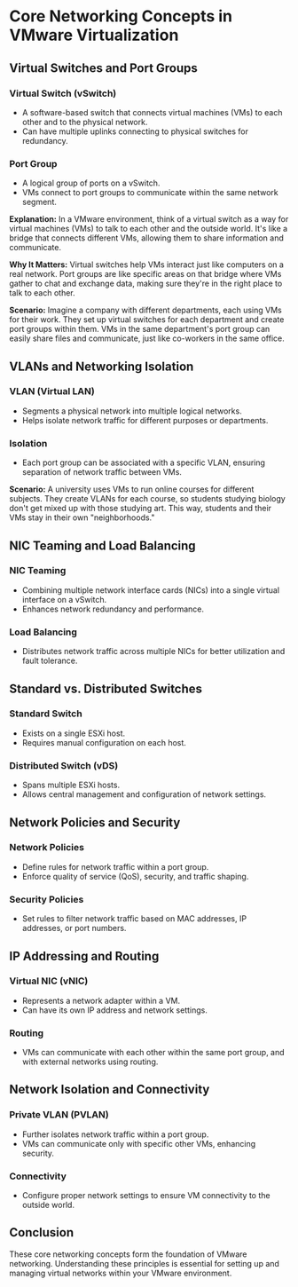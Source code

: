 # Core Networking Concepts in VMware Virtualization

## Virtual Switches and Port Groups

### Virtual Switch (vSwitch)
- A software-based switch that connects virtual machines (VMs) to each other and to the physical network.
- Can have multiple uplinks connecting to physical switches for redundancy.

### Port Group
- A logical group of ports on a vSwitch.
- VMs connect to port groups to communicate within the same network segment.

**Explanation:** In a VMware environment, think of a virtual switch as a way for virtual machines (VMs) to talk to each other and the outside world. It's like a bridge that connects different VMs, allowing them to share information and communicate.

**Why It Matters:** Virtual switches help VMs interact just like computers on a real network. Port groups are like specific areas on that bridge where VMs gather to chat and exchange data, making sure they're in the right place to talk to each other.

**Scenario:** Imagine a company with different departments, each using VMs for their work. They set up virtual switches for each department and create port groups within them. VMs in the same department's port group can easily share files and communicate, just like co-workers in the same office.

## VLANs and Networking Isolation

### VLAN (Virtual LAN)
- Segments a physical network into multiple logical networks.
- Helps isolate network traffic for different purposes or departments.

### Isolation
- Each port group can be associated with a specific VLAN, ensuring separation of network traffic between VMs.

**Scenario:** A university uses VMs to run online courses for different subjects. They create VLANs for each course, so students studying biology don't get mixed up with those studying art. This way, students and their VMs stay in their own "neighborhoods."


## NIC Teaming and Load Balancing

### NIC Teaming
- Combining multiple network interface cards (NICs) into a single virtual interface on a vSwitch.
- Enhances network redundancy and performance.

### Load Balancing
- Distributes network traffic across multiple NICs for better utilization and fault tolerance.

## Standard vs. Distributed Switches

### Standard Switch
- Exists on a single ESXi host.
- Requires manual configuration on each host.

### Distributed Switch (vDS)
- Spans multiple ESXi hosts.
- Allows central management and configuration of network settings.

## Network Policies and Security

### Network Policies
- Define rules for network traffic within a port group.
- Enforce quality of service (QoS), security, and traffic shaping.

### Security Policies
- Set rules to filter network traffic based on MAC addresses, IP addresses, or port numbers.

## IP Addressing and Routing

### Virtual NIC (vNIC)
- Represents a network adapter within a VM.
- Can have its own IP address and network settings.

### Routing
- VMs can communicate with each other within the same port group, and with external networks using routing.

## Network Isolation and Connectivity

### Private VLAN (PVLAN)
- Further isolates network traffic within a port group.
- VMs can communicate only with specific other VMs, enhancing security.

### Connectivity
- Configure proper network settings to ensure VM connectivity to the outside world.

## Conclusion

These core networking concepts form the foundation of VMware networking. Understanding these principles is essential for setting up and managing virtual networks within your VMware environment.
